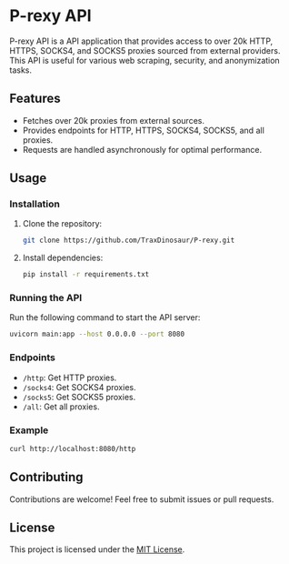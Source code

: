 # P-rexy API

P-rexy API is a API application that provides access to over 20k HTTP, HTTPS, SOCKS4, and SOCKS5 proxies sourced from external providers. This API is useful for various web scraping, security, and anonymization tasks.

## Features

- Fetches over 20k proxies from external sources.
- Provides endpoints for HTTP, HTTPS, SOCKS4, SOCKS5, and all proxies.
- Requests are handled asynchronously for optimal performance.

## Usage

### Installation

1. Clone the repository:

   ```bash
   git clone https://github.com/TraxDinosaur/P-rexy.git
   ```

2. Install dependencies:

   ```bash
   pip install -r requirements.txt
   ```

### Running the API

Run the following command to start the API server:

```bash
uvicorn main:app --host 0.0.0.0 --port 8080
```

### Endpoints

- `/http`: Get HTTP proxies.
- `/socks4`: Get SOCKS4 proxies.
- `/socks5`: Get SOCKS5 proxies.
- `/all`: Get all proxies.

### Example

```bash
curl http://localhost:8080/http
```

## Contributing

Contributions are welcome! Feel free to submit issues or pull requests.

## License

This project is licensed under the [MIT License](LICENSE).
